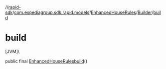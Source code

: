 //[rapid-sdk](../../../../index.md)/[com.expediagroup.sdk.rapid.models](../../index.md)/[EnhancedHouseRules](../index.md)/[Builder](index.md)/[build](build.md)

# build

[JVM]\

public final [EnhancedHouseRules](../index.md)[build](build.md)()
